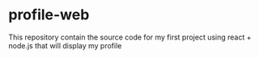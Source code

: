 # profile-web
This repository contain the source code for my first project using react + node.js that will display my profile
